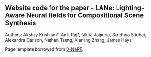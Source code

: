 ## Website code for the paper - LANe: Lighting-Aware Neural fields for Compositional Scene Synthesis

Authors: Akshay Krishnan*, Amit Raj*, Nikita Jaipuria, Sandhya Sridhar, Alexandra Carlson, Nathan Tseng, Xianling Zhang, James Hays

Page template borrowed from [D-NeRF](https://nerfies.github.io/).